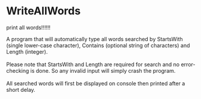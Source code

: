 # WriteAllWords
 print all words!!!!!!
 
 
 A program that will automatically type all words searched by StartsWith (single lower-case character), Contains (optional string of characters) and Length (integer).  
 <br />Please note that StartsWith and Length are required for search and no error-checking is done. So any invalid input will simply crash the program.  
 <br />All searched words will first be displayed on console then printed after a short delay.
   
